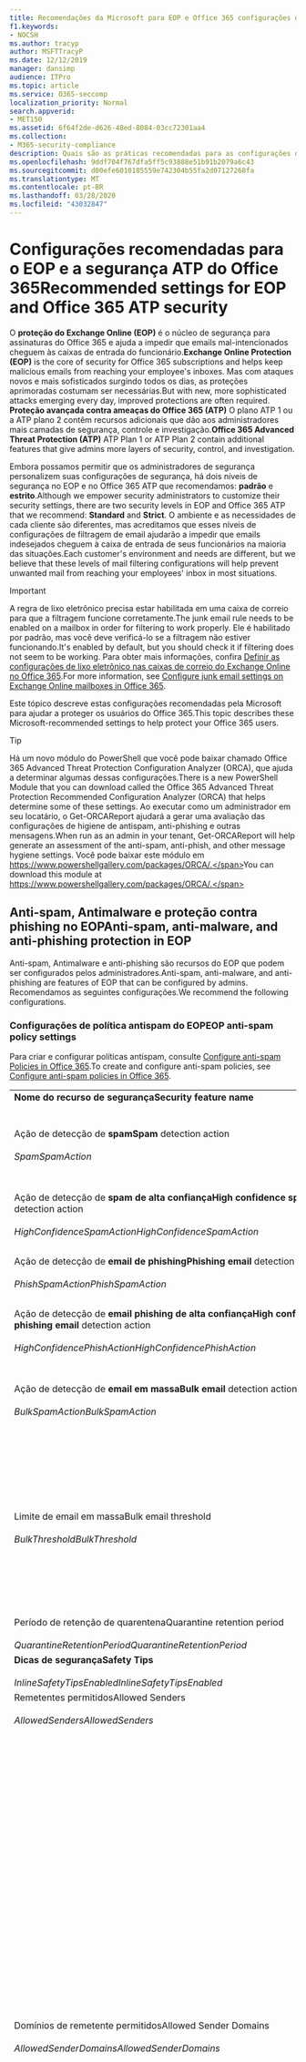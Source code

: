 ```yaml
---
title: Recomendações da Microsoft para EOP e Office 365 configurações de segurança de ATP, recomendações, estrutura de política de remetente, relatórios e conformidade de mensagens baseadas em domínio, DomainKeys identificadas por email, etapas, como funciona, as linhas de base de segurança, linhas de base para o EOP linhas de base para ATP, configuração ATP, configuração EOP, configurar ATP, configurar EOP, configuração de segurança
f1.keywords:
- NOCSH
ms.author: tracyp
author: MSFTTracyP
ms.date: 12/12/2019
manager: dansimp
audience: ITPro
ms.topic: article
ms.service: O365-seccomp
localization_priority: Normal
search.appverid:
- MET150
ms.assetid: 6f64f2de-d626-48ed-8084-03cc72301aa4
ms.collection:
- M365-security-compliance
description: Quais são as práticas recomendadas para as configurações de segurança do Exchange Online Protection (EOP) e da proteção avançada contra ameaças (ATP)? Quais são as recomendações atuais para a proteção padrão? O que deve ser usado se você deseja ser mais estrito? E quais são os extras obtidos se você também usa a proteção avançada contra ameaças (ATP)?
ms.openlocfilehash: 9ddf704f767dfa5ff5c93888e51b91b2079a6c43
ms.sourcegitcommit: d00efe6010185559e742304b55fa2d07127268fa
ms.translationtype: MT
ms.contentlocale: pt-BR
ms.lasthandoff: 03/28/2020
ms.locfileid: "43032847"
---
```

# <a name="recommended-settings-for-eop-and-office-365-atp-security"></a><span data-ttu-id="36276-106">Configurações recomendadas para o EOP e a segurança ATP do Office 365</span><span class="sxs-lookup"><span data-stu-id="36276-106">Recommended settings for EOP and Office 365 ATP security</span></span>

<span data-ttu-id="36276-107">O **proteção do Exchange Online (EOP)** é o núcleo de segurança para assinaturas do Office 365 e ajuda a impedir que emails mal-intencionados cheguem às caixas de entrada do funcionário.</span><span class="sxs-lookup"><span data-stu-id="36276-107">**Exchange Online Protection (EOP)** is the core of security for Office 365 subscriptions and helps keep malicious emails from reaching your employee's inboxes.</span></span> <span data-ttu-id="36276-108">Mas com ataques novos e mais sofisticados surgindo todos os dias, as proteções aprimoradas costumam ser necessárias.</span><span class="sxs-lookup"><span data-stu-id="36276-108">But with new, more sophisticated attacks emerging every day, improved protections are often required.</span></span> <span data-ttu-id="36276-109">**Proteção avançada contra ameaças do Office 365 (ATP)** O plano ATP 1 ou a ATP plano 2 contêm recursos adicionais que dão aos administradores mais camadas de segurança, controle e investigação.</span><span class="sxs-lookup"><span data-stu-id="36276-109">**Office 365 Advanced Threat Protection (ATP)** ATP Plan 1 or ATP Plan 2 contain additional features that give admins more layers of security, control, and investigation.</span></span>

<span data-ttu-id="36276-110">Embora possamos permitir que os administradores de segurança personalizem suas configurações de segurança, há dois níveis de segurança no EOP e no Office 365 ATP que recomendamos: **padrão** e **estrito**.</span><span class="sxs-lookup"><span data-stu-id="36276-110">Although we empower security administrators to customize their security settings, there are two security levels in EOP and Office 365 ATP that we recommend: **Standard** and **Strict**.</span></span> <span data-ttu-id="36276-111">O ambiente e as necessidades de cada cliente são diferentes, mas acreditamos que esses níveis de configurações de filtragem de email ajudarão a impedir que emails indesejados cheguem à caixa de entrada de seus funcionários na maioria das situações.</span><span class="sxs-lookup"><span data-stu-id="36276-111">Each customer's environment and needs are different, but we believe that these levels of mail filtering configurations will help prevent unwanted mail from reaching your employees' inbox in most situations.</span></span>

> [!IMPORTANT]
> <span data-ttu-id="36276-112">A regra de lixo eletrônico precisa estar habilitada em uma caixa de correio para que a filtragem funcione corretamente.</span><span class="sxs-lookup"><span data-stu-id="36276-112">The junk email rule needs to be enabled on a mailbox in order for filtering to work properly.</span></span> <span data-ttu-id="36276-113">Ele é habilitado por padrão, mas você deve verificá-lo se a filtragem não estiver funcionando.</span><span class="sxs-lookup"><span data-stu-id="36276-113">It's enabled by default, but you should check it if filtering does not seem to be working.</span></span> <span data-ttu-id="36276-114">Para obter mais informações, confira [Definir as configurações de lixo eletrônico nas caixas de correio do Exchange Online no Office 365](configure-junk-email-settings-on-exo-mailboxes.md).</span><span class="sxs-lookup"><span data-stu-id="36276-114">For more information, see [Configure junk email settings on Exchange Online mailboxes in Office 365](configure-junk-email-settings-on-exo-mailboxes.md).</span></span>

<span data-ttu-id="36276-115">Este tópico descreve estas configurações recomendadas pela Microsoft para ajudar a proteger os usuários do Office 365.</span><span class="sxs-lookup"><span data-stu-id="36276-115">This topic describes these Microsoft-recommended settings to help protect your Office 365 users.</span></span>

> [!TIP]
> <span data-ttu-id="36276-116">Há um novo módulo do PowerShell que você pode baixar chamado Office 365 Advanced Threat Protection Configuration Analyzer (ORCA), que ajuda a determinar algumas dessas configurações.</span><span class="sxs-lookup"><span data-stu-id="36276-116">There is a new PowerShell Module that you can download called the Office 365 Advanced Threat Protection Recommended Configuration Analyzer (ORCA) that helps determine some of these settings.</span></span> <span data-ttu-id="36276-117">Ao executar como um administrador em seu locatário, o Get-ORCAReport ajudará a gerar uma avaliação das configurações de higiene de antispam, anti-phishing e outras mensagens.</span><span class="sxs-lookup"><span data-stu-id="36276-117">When run as an admin in your tenant, Get-ORCAReport will help generate an assessment of the anti-spam, anti-phish, and other message hygiene settings.</span></span> <span data-ttu-id="36276-118">Você pode baixar este módulo em https://www.powershellgallery.com/packages/ORCA/.</span><span class="sxs-lookup"><span data-stu-id="36276-118">You can download this module at https://www.powershellgallery.com/packages/ORCA/.</span></span>

## <a name="anti-spam-anti-malware-and-anti-phishing-protection-in-eop"></a><span data-ttu-id="36276-119">Anti-spam, Antimalware e proteção contra phishing no EOP</span><span class="sxs-lookup"><span data-stu-id="36276-119">Anti-spam, anti-malware, and anti-phishing protection in EOP</span></span>

<span data-ttu-id="36276-120">Anti-spam, Antimalware e anti-phishing são recursos do EOP que podem ser configurados pelos administradores.</span><span class="sxs-lookup"><span data-stu-id="36276-120">Anti-spam, anti-malware, and anti-phishing are features of EOP that can be configured by admins.</span></span> <span data-ttu-id="36276-121">Recomendamos as seguintes configurações.</span><span class="sxs-lookup"><span data-stu-id="36276-121">We recommend the following configurations.</span></span>

### <a name="eop-anti-spam-policy-settings"></a><span data-ttu-id="36276-122">Configurações de política antispam do EOP</span><span class="sxs-lookup"><span data-stu-id="36276-122">EOP anti-spam policy settings</span></span>

<span data-ttu-id="36276-123">Para criar e configurar políticas antispam, consulte [Configure anti-spam Policies in Office 365](configure-your-spam-filter-policies.md).</span><span class="sxs-lookup"><span data-stu-id="36276-123">To create and configure anti-spam policies, see [Configure anti-spam policies in Office 365](configure-your-spam-filter-policies.md).</span></span>

|||||
|---|---|---|---|
|<span data-ttu-id="36276-124">**Nome do recurso de segurança**</span><span class="sxs-lookup"><span data-stu-id="36276-124">**Security feature name**</span></span>|<span data-ttu-id="36276-125">**Standard**</span><span class="sxs-lookup"><span data-stu-id="36276-125">**Standard**</span></span>|<span data-ttu-id="36276-126">**Impede**</span><span class="sxs-lookup"><span data-stu-id="36276-126">**Strict**</span></span>|<span data-ttu-id="36276-127">**Comentário**</span><span class="sxs-lookup"><span data-stu-id="36276-127">**Comment**</span></span>|
|<span data-ttu-id="36276-128">Ação de detecção de **spam**</span><span class="sxs-lookup"><span data-stu-id="36276-128">**Spam** detection action</span></span> <br/><br/> <span data-ttu-id="36276-129">_Spam_</span><span class="sxs-lookup"><span data-stu-id="36276-129">_SpamAction_</span></span>|<span data-ttu-id="36276-130">**Mover mensagem para a pasta Lixo Eletrônico**</span><span class="sxs-lookup"><span data-stu-id="36276-130">**Move message to Junk Email folder**</span></span> <br/><br/> `MoveToJmf`|<span data-ttu-id="36276-131">**Mensagem em quarentena**</span><span class="sxs-lookup"><span data-stu-id="36276-131">**Quarantine message**</span></span> <br/><br/> `Quarantine`||
|<span data-ttu-id="36276-132">Ação de detecção de **spam de alta confiança**</span><span class="sxs-lookup"><span data-stu-id="36276-132">**High confidence spam** detection action</span></span> <br/><br/> <span data-ttu-id="36276-133">_HighConfidenceSpamAction_</span><span class="sxs-lookup"><span data-stu-id="36276-133">_HighConfidenceSpamAction_</span></span>|<span data-ttu-id="36276-134">**Mensagem em quarentena**</span><span class="sxs-lookup"><span data-stu-id="36276-134">**Quarantine message**</span></span> <br/><br/> `Quarantine`|<span data-ttu-id="36276-135">**Mensagem em quarentena**</span><span class="sxs-lookup"><span data-stu-id="36276-135">**Quarantine message**</span></span> <br/><br/> `Quarantine`||
|<span data-ttu-id="36276-136">Ação de detecção de **email de phishing**</span><span class="sxs-lookup"><span data-stu-id="36276-136">**Phishing email** detection action</span></span> <br/><br/> <span data-ttu-id="36276-137">_PhishSpamAction_</span><span class="sxs-lookup"><span data-stu-id="36276-137">_PhishSpamAction_</span></span>|<span data-ttu-id="36276-138">**Mensagem em quarentena**</span><span class="sxs-lookup"><span data-stu-id="36276-138">**Quarantine message**</span></span> <br/><br/> `Quarantine`|<span data-ttu-id="36276-139">**Mensagem em quarentena**</span><span class="sxs-lookup"><span data-stu-id="36276-139">**Quarantine message**</span></span> <br/><br/> `Quarantine`||
|<span data-ttu-id="36276-140">Ação de detecção de **email phishing de alta confiança**</span><span class="sxs-lookup"><span data-stu-id="36276-140">**High confidence phishing email** detection action</span></span> <br/><br/> <span data-ttu-id="36276-141">_HighConfidencePhishAction_</span><span class="sxs-lookup"><span data-stu-id="36276-141">_HighConfidencePhishAction_</span></span>|<span data-ttu-id="36276-142">**Mensagem em quarentena**</span><span class="sxs-lookup"><span data-stu-id="36276-142">**Quarantine message**</span></span> <br/><br/> `Quarantine`|<span data-ttu-id="36276-143">**Mensagem em quarentena**</span><span class="sxs-lookup"><span data-stu-id="36276-143">**Quarantine message**</span></span> <br/><br/> `Quarantine`||
|<span data-ttu-id="36276-144">Ação de detecção de **email em massa**</span><span class="sxs-lookup"><span data-stu-id="36276-144">**Bulk email** detection action</span></span> <br/><br/> <span data-ttu-id="36276-145">_BulkSpamAction_</span><span class="sxs-lookup"><span data-stu-id="36276-145">_BulkSpamAction_</span></span>|<span data-ttu-id="36276-146">**Mover mensagem para a pasta Lixo Eletrônico**</span><span class="sxs-lookup"><span data-stu-id="36276-146">**Move message to Junk Email folder**</span></span> <br/><br/> `MoveToJmf`|<span data-ttu-id="36276-147">**Mensagem em quarentena**</span><span class="sxs-lookup"><span data-stu-id="36276-147">**Quarantine message**</span></span> <br/><br/> `Quarantine`||
|<span data-ttu-id="36276-148">Limite de email em massa</span><span class="sxs-lookup"><span data-stu-id="36276-148">Bulk email threshold</span></span> <br/><br/> <span data-ttu-id="36276-149">_BulkThreshold_</span><span class="sxs-lookup"><span data-stu-id="36276-149">_BulkThreshold_</span></span>|<span data-ttu-id="36276-150">6 </span><span class="sxs-lookup"><span data-stu-id="36276-150">6</span></span>|<span data-ttu-id="36276-151">4 </span><span class="sxs-lookup"><span data-stu-id="36276-151">4</span></span>|<span data-ttu-id="36276-152">No momento, o valor padrão é 7, mas é recomendável alterá-lo para 6.</span><span class="sxs-lookup"><span data-stu-id="36276-152">The default value is currently 7, but we recommend that you change it to 6.</span></span> <span data-ttu-id="36276-153">Para obter detalhes, consulte o [nível de reclamação em massa (BCL) no Office 365](bulk-complaint-level-values.md).</span><span class="sxs-lookup"><span data-stu-id="36276-153">For details, see [Bulk complaint level (BCL) in Office 365](bulk-complaint-level-values.md).</span></span>|
|<span data-ttu-id="36276-154">Período de retenção de quarentena</span><span class="sxs-lookup"><span data-stu-id="36276-154">Quarantine retention period</span></span> <br/><br/> <span data-ttu-id="36276-155">_QuarantineRetentionPeriod_</span><span class="sxs-lookup"><span data-stu-id="36276-155">_QuarantineRetentionPeriod_</span></span>|<span data-ttu-id="36276-156">30 dias</span><span class="sxs-lookup"><span data-stu-id="36276-156">30 days</span></span>|<span data-ttu-id="36276-157">30 dias</span><span class="sxs-lookup"><span data-stu-id="36276-157">30 days</span></span>||
|<span data-ttu-id="36276-158">**Dicas de segurança**</span><span class="sxs-lookup"><span data-stu-id="36276-158">**Safety Tips**</span></span> <br/><br/> <span data-ttu-id="36276-159">_InlineSafetyTipsEnabled_</span><span class="sxs-lookup"><span data-stu-id="36276-159">_InlineSafetyTipsEnabled_</span></span>|<span data-ttu-id="36276-160">Habilitado</span><span class="sxs-lookup"><span data-stu-id="36276-160">On</span></span> <br/><br/> `$true`|<span data-ttu-id="36276-161">Habilitado</span><span class="sxs-lookup"><span data-stu-id="36276-161">On</span></span> <br/><br/> `$true`||
|<span data-ttu-id="36276-162">Remetentes permitidos</span><span class="sxs-lookup"><span data-stu-id="36276-162">Allowed Senders</span></span> <br/><br/> <span data-ttu-id="36276-163">_AllowedSenders_</span><span class="sxs-lookup"><span data-stu-id="36276-163">_AllowedSenders_</span></span>|<span data-ttu-id="36276-164">Nenhum</span><span class="sxs-lookup"><span data-stu-id="36276-164">None</span></span>|<span data-ttu-id="36276-165">Nenhum</span><span class="sxs-lookup"><span data-stu-id="36276-165">None</span></span>||
|<span data-ttu-id="36276-166">Domínios de remetente permitidos</span><span class="sxs-lookup"><span data-stu-id="36276-166">Allowed Sender Domains</span></span> <br/><br/> <span data-ttu-id="36276-167">_AllowedSenderDomains_</span><span class="sxs-lookup"><span data-stu-id="36276-167">_AllowedSenderDomains_</span></span>|<span data-ttu-id="36276-168">Nenhum</span><span class="sxs-lookup"><span data-stu-id="36276-168">None</span></span>|<span data-ttu-id="36276-169">Nenhum</span><span class="sxs-lookup"><span data-stu-id="36276-169">None</span></span>|<span data-ttu-id="36276-170">A adição de domínios que você possui (também conhecido como _domínios aceitos_) à lista de remetentes permitidos não é necessária.</span><span class="sxs-lookup"><span data-stu-id="36276-170">Adding domains that you own (also known as _accepted domains_) to the allowed senders list is not required.</span></span> <span data-ttu-id="36276-171">Na verdade, ele é considerado de alto risco, pois cria oportunidades de atores incorretos para enviar emails que seriam filtrados de outra forma. Use a [inteligência de spoof](learn-about-spoof-intelligence.md) no centro de conformidade & segurança da página **configurações antispam** para examinar todos os remetentes que estão falsificando os domínios que fazem parte da sua organização ou falsificando domínios externos.</span><span class="sxs-lookup"><span data-stu-id="36276-171">In fact, it's considered high risk since it creates opportunities for bad actors to send you mail that would otherwise be filtered out. Use [spoof intelligence](learn-about-spoof-intelligence.md) in the Security & Compliance Center on the **Anti-spam settings** page to review all senders who are spoofing either domains that are part of your organization, or spoofing external domains.</span></span>|
|<span data-ttu-id="36276-172">Remetentes bloqueados</span><span class="sxs-lookup"><span data-stu-id="36276-172">Blocked Senders</span></span> <br/><br/> <span data-ttu-id="36276-173">_BlockedSenders_</span><span class="sxs-lookup"><span data-stu-id="36276-173">_BlockedSenders_</span></span>|<span data-ttu-id="36276-174">Nenhum</span><span class="sxs-lookup"><span data-stu-id="36276-174">None</span></span>|<span data-ttu-id="36276-175">Nenhum</span><span class="sxs-lookup"><span data-stu-id="36276-175">None</span></span>||
|<span data-ttu-id="36276-176">Domínios de remetentes bloqueados</span><span class="sxs-lookup"><span data-stu-id="36276-176">Blocked Sender Domains</span></span> <br/><br/> <span data-ttu-id="36276-177">_BlockedSenderDomains_</span><span class="sxs-lookup"><span data-stu-id="36276-177">_BlockedSenderDomains_</span></span>|<span data-ttu-id="36276-178">Nenhum</span><span class="sxs-lookup"><span data-stu-id="36276-178">None</span></span>|<span data-ttu-id="36276-179">Nenhum</span><span class="sxs-lookup"><span data-stu-id="36276-179">None</span></span>||
|<span data-ttu-id="36276-180">**Habilitar notificações de spam para o usuário final**</span><span class="sxs-lookup"><span data-stu-id="36276-180">**Enable end-user spam notifications**</span></span> <br/><br/> <span data-ttu-id="36276-181">_EnableEndUserSpamNotifications_</span><span class="sxs-lookup"><span data-stu-id="36276-181">_EnableEndUserSpamNotifications_</span></span>|<span data-ttu-id="36276-182">Habilitado</span><span class="sxs-lookup"><span data-stu-id="36276-182">Enabled</span></span> <br/><br/> `$true`|<span data-ttu-id="36276-183">Habilitado</span><span class="sxs-lookup"><span data-stu-id="36276-183">Enabled</span></span> <br/><br/> `$true`||
|<span data-ttu-id="36276-184">**Envie notificações de spam para o usuário final a cada (dias)**</span><span class="sxs-lookup"><span data-stu-id="36276-184">**Send end-user spam notifications every (days)**</span></span> <br/><br/> <span data-ttu-id="36276-185">_EndUserSpamNotificationFrequency_</span><span class="sxs-lookup"><span data-stu-id="36276-185">_EndUserSpamNotificationFrequency_</span></span>|<span data-ttu-id="36276-186">3 dias</span><span class="sxs-lookup"><span data-stu-id="36276-186">3 days</span></span>|<span data-ttu-id="36276-187">3 dias</span><span class="sxs-lookup"><span data-stu-id="36276-187">3 days</span></span>||
|<span data-ttu-id="36276-188">**ZAP de spam**</span><span class="sxs-lookup"><span data-stu-id="36276-188">**Spam ZAP**</span></span> <br/><br/> <span data-ttu-id="36276-189">_SpamZapEnabled_</span><span class="sxs-lookup"><span data-stu-id="36276-189">_SpamZapEnabled_</span></span>|<span data-ttu-id="36276-190">Habilitado</span><span class="sxs-lookup"><span data-stu-id="36276-190">Enabled</span></span> <br/><br/> `$true`|<span data-ttu-id="36276-191">Habilitado</span><span class="sxs-lookup"><span data-stu-id="36276-191">Enabled</span></span> <br/><br/> `$true`||
|<span data-ttu-id="36276-192">**Phish de phishing**</span><span class="sxs-lookup"><span data-stu-id="36276-192">**Phish ZAP**</span></span> <br/><br/> <span data-ttu-id="36276-193">_PhishZapEnabled_</span><span class="sxs-lookup"><span data-stu-id="36276-193">_PhishZapEnabled_</span></span>|<span data-ttu-id="36276-194">Habilitado</span><span class="sxs-lookup"><span data-stu-id="36276-194">Enabled</span></span> <br/><br/> `$true`|<span data-ttu-id="36276-195">Habilitado</span><span class="sxs-lookup"><span data-stu-id="36276-195">Enabled</span></span> <br/><br/> `$true`||
|<span data-ttu-id="36276-196">_MarkAsSpamBulkMail_</span><span class="sxs-lookup"><span data-stu-id="36276-196">_MarkAsSpamBulkMail_</span></span>|<span data-ttu-id="36276-197">Habilitado</span><span class="sxs-lookup"><span data-stu-id="36276-197">On</span></span>|<span data-ttu-id="36276-198">Habilitado</span><span class="sxs-lookup"><span data-stu-id="36276-198">On</span></span>|<span data-ttu-id="36276-199">Essa configuração só está disponível no PowerShell.</span><span class="sxs-lookup"><span data-stu-id="36276-199">This setting is only available in PowerShell.</span></span>|
|

<span data-ttu-id="36276-200">Há várias outras configurações avançadas de filtro de spam (ASF) em políticas antispam que estão em processo de ser preteridas.</span><span class="sxs-lookup"><span data-stu-id="36276-200">There are several other Advanced Spam Filter (ASF) settings in anti-spam policies that are in the process of being deprecated.</span></span> <span data-ttu-id="36276-201">Mais informações sobre os cronogramas para a depreciação desses recursos serão comunicadas fora deste tópico.</span><span class="sxs-lookup"><span data-stu-id="36276-201">More information on the timelines for the depreciation of these features will be communicated outside of this topic.</span></span>

<span data-ttu-id="36276-202">Recomendamos que você **desative essas configurações de** ASF para os níveis **padrão** e **estrito** .</span><span class="sxs-lookup"><span data-stu-id="36276-202">We recommend that you turn these ASF settings **Off** for both **Standard** and **Strict** levels.</span></span> <span data-ttu-id="36276-203">Para obter mais informações sobre as configurações de ASF, consulte [Configurações avançadas de filtro de spam (ASF) no Office 365](advanced-spam-filtering-asf-options.md).</span><span class="sxs-lookup"><span data-stu-id="36276-203">For more information about ASF settings, see [Advanced Spam Filter (ASF) settings in Office 365](advanced-spam-filtering-asf-options.md).</span></span>

|||
|----|---|
|<span data-ttu-id="36276-204">**Nome do recurso de segurança**</span><span class="sxs-lookup"><span data-stu-id="36276-204">**Security feature name**</span></span>|<span data-ttu-id="36276-205">**Comments**</span><span class="sxs-lookup"><span data-stu-id="36276-205">**Comments**</span></span>|
|<span data-ttu-id="36276-206">**Links de imagem para sites remotos** (_IncreaseScoreWithImageLinks_)</span><span class="sxs-lookup"><span data-stu-id="36276-206">**Image links to remote sites** (_IncreaseScoreWithImageLinks_)</span></span>||
|<span data-ttu-id="36276-207">**Endereço IP numérico na URL** (_IncreaseScoreWithNumericIps_)</span><span class="sxs-lookup"><span data-stu-id="36276-207">**Numeric IP address in URL** (_IncreaseScoreWithNumericIps_)</span></span>||
|<span data-ttu-id="36276-208">**UL redirecionar para outra porta** (_IncreaseScoreWithRedirectToOtherPort_)</span><span class="sxs-lookup"><span data-stu-id="36276-208">**UL redirect to other port** (_IncreaseScoreWithRedirectToOtherPort_)</span></span>||
|<span data-ttu-id="36276-209">**URL para sites. biz ou. info** (_IncreaseScoreWithBizOrInfoUrls_)</span><span class="sxs-lookup"><span data-stu-id="36276-209">**URL to .biz or .info websites** (_IncreaseScoreWithBizOrInfoUrls_)</span></span>||
|<span data-ttu-id="36276-210">**Mensagens vazias** (_MarkAsSpamEmptyMessages_)</span><span class="sxs-lookup"><span data-stu-id="36276-210">**Empty messages** (_MarkAsSpamEmptyMessages_)</span></span>||
|<span data-ttu-id="36276-211">**JavaScript ou VBScript em HTML** (_MarkAsSpamJavaScriptInHtml_)</span><span class="sxs-lookup"><span data-stu-id="36276-211">**JavaScript or VBScript in HTML** (_MarkAsSpamJavaScriptInHtml_)</span></span>||
|<span data-ttu-id="36276-212">**Marcas de frame ou iframe em HTML** (_MarkAsSpamFramesInHtml_)</span><span class="sxs-lookup"><span data-stu-id="36276-212">**Frame or IFrame tags in HTML** (_MarkAsSpamFramesInHtml_)</span></span>||
|<span data-ttu-id="36276-213">**Marcas de objeto em HTML** (_MarkAsSpamObjectTagsInHtml_)</span><span class="sxs-lookup"><span data-stu-id="36276-213">**Object tags in HTML** (_MarkAsSpamObjectTagsInHtml_)</span></span>||
|<span data-ttu-id="36276-214">**Inserir marcas em HTML** (_MarkAsSpamEmbedTagsInHtml_)</span><span class="sxs-lookup"><span data-stu-id="36276-214">**Embed tags in HTML** (_MarkAsSpamEmbedTagsInHtml_)</span></span>||
|<span data-ttu-id="36276-215">**Marcas de formulário em HTML** (_MarkAsSpamFormTagsInHtml_)</span><span class="sxs-lookup"><span data-stu-id="36276-215">**Form tags in HTML** (_MarkAsSpamFormTagsInHtml_)</span></span>||
|<span data-ttu-id="36276-216">**Web bugs em HTML** (_MarkAsSpamWebBugsInHtml_)</span><span class="sxs-lookup"><span data-stu-id="36276-216">**Web bugs in HTML** (_MarkAsSpamWebBugsInHtml_)</span></span>||
|<span data-ttu-id="36276-217">**Aplicar lista de palavras confidenciais** (_MarkAsSpamSensitiveWordList_)</span><span class="sxs-lookup"><span data-stu-id="36276-217">**Apply sensitive word list** (_MarkAsSpamSensitiveWordList_)</span></span>||
|<span data-ttu-id="36276-218">**Registro SPF: falha de hardware** (_MarkAsSpamSpfRecordHardFail_)</span><span class="sxs-lookup"><span data-stu-id="36276-218">**SPF record: hard fail** (_MarkAsSpamSpfRecordHardFail_)</span></span>||
|<span data-ttu-id="36276-219">**Filtragem de ID de remetente condicional: falha de hardware** (_MarkAsSpamFromAddressAuthFail_)</span><span class="sxs-lookup"><span data-stu-id="36276-219">**Conditional Sender ID filtering: hard fail** (_MarkAsSpamFromAddressAuthFail_)</span></span>||
|<span data-ttu-id="36276-220">**Inspersão de NDR** (_MarkAsSpamNdrBackscatter_)</span><span class="sxs-lookup"><span data-stu-id="36276-220">**NDR backscatter** (_MarkAsSpamNdrBackscatter_)</span></span>||
|

#### <a name="eop-outbound-spam-policy-settings"></a><span data-ttu-id="36276-221">Configurações de política de spam de saída do EOP</span><span class="sxs-lookup"><span data-stu-id="36276-221">EOP outbound spam policy settings</span></span>

<span data-ttu-id="36276-222">Para criar e configurar políticas de spam de saída, confira [Configure Outbound spam Filtering in Office 365](configure-the-outbound-spam-policy.md).</span><span class="sxs-lookup"><span data-stu-id="36276-222">To create and configure outbound spam policies, see [Configure outbound spam filtering in Office 365](configure-the-outbound-spam-policy.md).</span></span>

||||
|---|---|---|---|
|<span data-ttu-id="36276-223">**Nome do recurso de segurança**</span><span class="sxs-lookup"><span data-stu-id="36276-223">**Security feature name**</span></span>|<span data-ttu-id="36276-224">**Standard**</span><span class="sxs-lookup"><span data-stu-id="36276-224">**Standard**</span></span>|<span data-ttu-id="36276-225">**Impede**</span><span class="sxs-lookup"><span data-stu-id="36276-225">**Strict**</span></span>|<span data-ttu-id="36276-226">**Comentário**</span><span class="sxs-lookup"><span data-stu-id="36276-226">**Comment**</span></span>|
|<span data-ttu-id="36276-227">**Número máximo de destinatários por usuário: limite por hora externo**</span><span class="sxs-lookup"><span data-stu-id="36276-227">**Maximum number of recipients per user: External hourly limit**</span></span> <br/><br/> <span data-ttu-id="36276-228">_RecipientLimitExternalPerHour_</span><span class="sxs-lookup"><span data-stu-id="36276-228">_RecipientLimitExternalPerHour_</span></span>|<span data-ttu-id="36276-229">500</span><span class="sxs-lookup"><span data-stu-id="36276-229">500</span></span>|<span data-ttu-id="36276-230">400</span><span class="sxs-lookup"><span data-stu-id="36276-230">400</span></span>||
|<span data-ttu-id="36276-231">**Número máximo de destinatários por usuário: limite por hora interna**</span><span class="sxs-lookup"><span data-stu-id="36276-231">**Maximum number of recipients per user: Internal hourly limit**</span></span> <br/><br/> <span data-ttu-id="36276-232">_RecipientLimitInternalPerHour_</span><span class="sxs-lookup"><span data-stu-id="36276-232">_RecipientLimitInternalPerHour_</span></span>|<span data-ttu-id="36276-233">1000</span><span class="sxs-lookup"><span data-stu-id="36276-233">1000</span></span>|<span data-ttu-id="36276-234">800</span><span class="sxs-lookup"><span data-stu-id="36276-234">800</span></span>||
|<span data-ttu-id="36276-235">**Número máximo de destinatários por usuário: limite diário**</span><span class="sxs-lookup"><span data-stu-id="36276-235">**Maximum number of recipients per user: Daily limit**</span></span> <br/><br/> <span data-ttu-id="36276-236">_RecipientLimitPerDay_</span><span class="sxs-lookup"><span data-stu-id="36276-236">_RecipientLimitPerDay_</span></span>|<span data-ttu-id="36276-237">1000</span><span class="sxs-lookup"><span data-stu-id="36276-237">1000</span></span>|<span data-ttu-id="36276-238">800</span><span class="sxs-lookup"><span data-stu-id="36276-238">800</span></span>||
|<span data-ttu-id="36276-239">**Ação quando um usuário exceder os limites**</span><span class="sxs-lookup"><span data-stu-id="36276-239">**Action when a user exceeds the limits**</span></span> <br/><br/> <span data-ttu-id="36276-240">_ActionWhenThresholdReached_</span><span class="sxs-lookup"><span data-stu-id="36276-240">_ActionWhenThresholdReached_</span></span>|<span data-ttu-id="36276-241">**Impedir que o usuário envie emails**</span><span class="sxs-lookup"><span data-stu-id="36276-241">**Restrict the user from sending mail**</span></span> <br/><br/> `BlockUser`|<span data-ttu-id="36276-242">**Impedir que o usuário envie emails**</span><span class="sxs-lookup"><span data-stu-id="36276-242">**Restrict the user from sending mail**</span></span> <br/><br/> `BlockUser`||
|

### <a name="eop-anti-malware-policy-settings"></a><span data-ttu-id="36276-243">Configurações de política antimalware do EOP</span><span class="sxs-lookup"><span data-stu-id="36276-243">EOP anti-malware policy settings</span></span>

<span data-ttu-id="36276-244">Para criar e configurar políticas Antimalware, consulte [Configure anti-malware Policies in Office 365](configure-anti-malware-policies.md).</span><span class="sxs-lookup"><span data-stu-id="36276-244">To create and configure anti-malware policies, see [Configure anti-malware policies in Office 365](configure-anti-malware-policies.md).</span></span>

|||||
|---|---|---|---|
|<span data-ttu-id="36276-245">**Nome do recurso de segurança**</span><span class="sxs-lookup"><span data-stu-id="36276-245">**Security feature name**</span></span>|<span data-ttu-id="36276-246">**Standard**</span><span class="sxs-lookup"><span data-stu-id="36276-246">**Standard**</span></span>|<span data-ttu-id="36276-247">**Impede**</span><span class="sxs-lookup"><span data-stu-id="36276-247">**Strict**</span></span>|<span data-ttu-id="36276-248">**Comentário**</span><span class="sxs-lookup"><span data-stu-id="36276-248">**Comment**</span></span>|
|<span data-ttu-id="36276-249">**Deseja notificar destinatários se suas mensagens estiverem em quarentena?**</span><span class="sxs-lookup"><span data-stu-id="36276-249">**Do you want to notify recipients if their messages are quarantined?**</span></span> <br/><br/> <span data-ttu-id="36276-250">_Ação_</span><span class="sxs-lookup"><span data-stu-id="36276-250">_Action_</span></span>|<span data-ttu-id="36276-251">Não</span><span class="sxs-lookup"><span data-stu-id="36276-251">No</span></span> <br/><br/> <span data-ttu-id="36276-252">_DeleteMessage_</span><span class="sxs-lookup"><span data-stu-id="36276-252">_DeleteMessage_</span></span>|<span data-ttu-id="36276-253">Não</span><span class="sxs-lookup"><span data-stu-id="36276-253">No</span></span> <br/><br/> <span data-ttu-id="36276-254">_DeleteMessage_</span><span class="sxs-lookup"><span data-stu-id="36276-254">_DeleteMessage_</span></span>|<span data-ttu-id="36276-255">Se o malware for detectado em um anexo de email, a mensagem será colocada em quarentena e só poderá ser liberada por um administrador.</span><span class="sxs-lookup"><span data-stu-id="36276-255">If malware is detected in an email attachment, the message is quarantined and can be released only by an admin.</span></span>|
|<span data-ttu-id="36276-256">**Filtro de tipos de anexo comuns**</span><span class="sxs-lookup"><span data-stu-id="36276-256">**Common Attachment Types Filter**</span></span> <br/><br/> <span data-ttu-id="36276-257">_EnableFileFilter_</span><span class="sxs-lookup"><span data-stu-id="36276-257">_EnableFileFilter_</span></span>|<span data-ttu-id="36276-258">Habilitado</span><span class="sxs-lookup"><span data-stu-id="36276-258">On</span></span> <br/><br/> `$true`|<span data-ttu-id="36276-259">Habilitado</span><span class="sxs-lookup"><span data-stu-id="36276-259">On</span></span> <br/><br/> `$true`|<span data-ttu-id="36276-260">Essa configuração coloca em quarentena mensagens que contêm anexos executáveis com base no tipo de arquivo, independentemente do conteúdo do anexo.</span><span class="sxs-lookup"><span data-stu-id="36276-260">This setting quarantines messages that contain executable attachments based on file type, regardless of the attachment content.</span></span>|
|<span data-ttu-id="36276-261">**Limpeza automática de malware zero-hora**</span><span class="sxs-lookup"><span data-stu-id="36276-261">**Malware Zero-hour Auto Purge**</span></span> <br/><br/> <span data-ttu-id="36276-262">_ZapEnabled_</span><span class="sxs-lookup"><span data-stu-id="36276-262">_ZapEnabled_</span></span>|<span data-ttu-id="36276-263">Habilitado</span><span class="sxs-lookup"><span data-stu-id="36276-263">On</span></span> <br/><br/> `$true`|<span data-ttu-id="36276-264">Habilitado</span><span class="sxs-lookup"><span data-stu-id="36276-264">On</span></span> <br/><br/> `$true`||
|<span data-ttu-id="36276-265">**Notificar remetentes internos** da mensagem não entregue</span><span class="sxs-lookup"><span data-stu-id="36276-265">**Notify internal senders** of the undelivered message</span></span> <br/><br/> <span data-ttu-id="36276-266">_EnableInternalSenderNotifications_</span><span class="sxs-lookup"><span data-stu-id="36276-266">_EnableInternalSenderNotifications_</span></span>|<span data-ttu-id="36276-267">Desabilitado</span><span class="sxs-lookup"><span data-stu-id="36276-267">Disabled</span></span> <br/><br/> `$false`|<span data-ttu-id="36276-268">Desabilitado</span><span class="sxs-lookup"><span data-stu-id="36276-268">Disabled</span></span> <br/><br/> `$false`||
|<span data-ttu-id="36276-269">**Notificar remetentes externos** da mensagem não entregue</span><span class="sxs-lookup"><span data-stu-id="36276-269">**Notify external senders** of the undelivered message</span></span> <br/><br/> <span data-ttu-id="36276-270">_EnableExternalSenderNotifications_</span><span class="sxs-lookup"><span data-stu-id="36276-270">_EnableExternalSenderNotifications_</span></span>|<span data-ttu-id="36276-271">Desabilitado</span><span class="sxs-lookup"><span data-stu-id="36276-271">Disabled</span></span> <br/><br/> `$false`|<span data-ttu-id="36276-272">Desabilitado</span><span class="sxs-lookup"><span data-stu-id="36276-272">Disabled</span></span> <br/><br/> `$false`||
|

### <a name="eop-anti-phishing-policy-settings"></a><span data-ttu-id="36276-273">Configurações de política de anti-phishing do EOP</span><span class="sxs-lookup"><span data-stu-id="36276-273">EOP anti-phishing policy settings</span></span>

|<span data-ttu-id="36276-274">Nome do recurso de segurança</span><span class="sxs-lookup"><span data-stu-id="36276-274">Security feature name</span></span>|<span data-ttu-id="36276-275">Standard</span><span class="sxs-lookup"><span data-stu-id="36276-275">Standard</span></span>|<span data-ttu-id="36276-276">Impede</span><span class="sxs-lookup"><span data-stu-id="36276-276">Strict</span></span>|<span data-ttu-id="36276-277">Comentário</span><span class="sxs-lookup"><span data-stu-id="36276-277">Comment</span></span>|
|---------|---------|---------|---------|
|<span data-ttu-id="36276-278">Habilitar a proteção contra falsificação</span><span class="sxs-lookup"><span data-stu-id="36276-278">Enable anti-spoofing protection</span></span>|<span data-ttu-id="36276-279">Habilitado</span><span class="sxs-lookup"><span data-stu-id="36276-279">On</span></span>|<span data-ttu-id="36276-280">Habilitado</span><span class="sxs-lookup"><span data-stu-id="36276-280">On</span></span>||
|<span data-ttu-id="36276-281">Habilitar remetente não autenticado (marcação)</span><span class="sxs-lookup"><span data-stu-id="36276-281">Enable Unauthenticated Sender (tagging)</span></span>|<span data-ttu-id="36276-282">Habilitado</span><span class="sxs-lookup"><span data-stu-id="36276-282">On</span></span>|<span data-ttu-id="36276-283">Habilitado</span><span class="sxs-lookup"><span data-stu-id="36276-283">On</span></span>||
|<span data-ttu-id="36276-284">Se o email for enviado por alguém que não tenha permissão para falsificar seu domínio</span><span class="sxs-lookup"><span data-stu-id="36276-284">If email is sent by someone who's not allowed to spoof your domain</span></span>|<span data-ttu-id="36276-285">Mover mensagem para pastas de lixo eletrônico dos destinatários</span><span class="sxs-lookup"><span data-stu-id="36276-285">Move message to the recipients' Junk Email folders</span></span>|<span data-ttu-id="36276-286">Colocar a mensagem em quarentena</span><span class="sxs-lookup"><span data-stu-id="36276-286">Quarantine the message</span></span>||

## <a name="office-365-advanced-threat-protection-security"></a><span data-ttu-id="36276-287">Segurança avançada de proteção contra ameaças do Office 365</span><span class="sxs-lookup"><span data-stu-id="36276-287">Office 365 Advanced Threat Protection security</span></span>

<span data-ttu-id="36276-288">Outros benefícios de segurança são fornecidos com uma assinatura de proteção avançada contra ameaças (ATP) do Office 365.</span><span class="sxs-lookup"><span data-stu-id="36276-288">Additional security benefits come with an Office 365 Advanced Threat Protection (ATP) subscription.</span></span> <span data-ttu-id="36276-289">Para obter as notícias e informações mais recentes, você pode ver [o que há de novo no Office 365 ATP](whats-new-in-office-365-atp.md).</span><span class="sxs-lookup"><span data-stu-id="36276-289">For the latest news and information, you can see [What's new in Office 365 ATP](whats-new-in-office-365-atp.md).</span></span>

<span data-ttu-id="36276-290">O Office 365 ATP inclui as políticas de anexo seguro e links seguros para impedir que emails com anexos possivelmente mal-intencionados sejam entregues e para impedir que os usuários cliquem em URLs potencialmente não seguras.</span><span class="sxs-lookup"><span data-stu-id="36276-290">Office 365 ATP includes the Safe Attachment and Safe Links policies to prevent email with potentially malicious attachments from being delivered, and to keep users from clicking potentially unsafe URLs.</span></span>

> [!IMPORTANT]
> <span data-ttu-id="36276-291">O anti-phishing avançado é um dos benefícios de uma assinatura ATP do Office 365.</span><span class="sxs-lookup"><span data-stu-id="36276-291">Advanced anti-phishing is one of the benefits of an Office 365 ATP subscription.</span></span> <span data-ttu-id="36276-292">Embora esteja habilitado por padrão, você ***deve*** configurar pelo menos uma política anti-phishing antes de poder iniciar a filtragem de email.</span><span class="sxs-lookup"><span data-stu-id="36276-292">Although it's enabled by default, you ***must*** configure at least one anti-phishing policy before it can start filtering mail.</span></span> <span data-ttu-id="36276-293">Esquecer de configurar políticas anti-phishing pode expor os usuários a emails arriscados.</span><span class="sxs-lookup"><span data-stu-id="36276-293">Forgetting to configure anti-phishing policies could exposes users to risky emails.</span></span> <span data-ttu-id="36276-294">Certifique-se de configurar suas políticas anti-phishing após adicionar uma assinatura ATP do Office 365.</span><span class="sxs-lookup"><span data-stu-id="36276-294">Be sure to configure your anti-phishing policies after you add an Office 365 ATP subscription.</span></span>

<span data-ttu-id="36276-295">Se você tiver adicionado uma assinatura ATP do Office 365 ao seu EOP, defina as seguintes configurações.</span><span class="sxs-lookup"><span data-stu-id="36276-295">If you've added an Office 365 ATP subscription to your EOP, set the following configurations.</span></span>

### <a name="office-atp-anti-phishing-policy-settings"></a><span data-ttu-id="36276-296">Configurações de política anti-phishing do Office ATP</span><span class="sxs-lookup"><span data-stu-id="36276-296">Office ATP anti-phishing policy settings</span></span>

<span data-ttu-id="36276-297">Os clientes do EOP obtêm anti-phishing básico como descrito anteriormente, mas o Office 365 ATP inclui mais recursos e controle para ajudar a prevenir, detectar e corrigir contra ataques.</span><span class="sxs-lookup"><span data-stu-id="36276-297">EOP customers get basic anti-phishing as previously described, but Office 365 ATP includes more features and control to help prevent, detect, and remediate against attacks.</span></span>

|<span data-ttu-id="36276-298">Nome do recurso de segurança de representação</span><span class="sxs-lookup"><span data-stu-id="36276-298">Impersonation security feature name</span></span>|<span data-ttu-id="36276-299">Standard</span><span class="sxs-lookup"><span data-stu-id="36276-299">Standard</span></span>|<span data-ttu-id="36276-300">Impede</span><span class="sxs-lookup"><span data-stu-id="36276-300">Strict</span></span>|<span data-ttu-id="36276-301">Comentário</span><span class="sxs-lookup"><span data-stu-id="36276-301">Comment</span></span>|
|---------|---------|---------|---------|
|<span data-ttu-id="36276-302">(Editar política de representação) Adicionar usuários para proteger</span><span class="sxs-lookup"><span data-stu-id="36276-302">(Edit impersonation policy) Add users to protect</span></span>|<span data-ttu-id="36276-303">Habilitado</span><span class="sxs-lookup"><span data-stu-id="36276-303">On</span></span>|<span data-ttu-id="36276-304">Habilitado</span><span class="sxs-lookup"><span data-stu-id="36276-304">On</span></span>|<span data-ttu-id="36276-305">Depende da sua organização, mas recomendamos adicionar usuários em funções principais.</span><span class="sxs-lookup"><span data-stu-id="36276-305">Depends on your organization, but we recommend adding users in key roles.</span></span> <span data-ttu-id="36276-306">Internamente, esses podem ser o CEO, CFO e outros líderes seniores.</span><span class="sxs-lookup"><span data-stu-id="36276-306">Internally, these might be your CEO, CFO, and other senior leaders.</span></span> <span data-ttu-id="36276-307">Externamente, elas podem incluir membros do Conselho ou seu Conselho de diretores.</span><span class="sxs-lookup"><span data-stu-id="36276-307">Externally, these could include council members or your board of directors.</span></span>|
|<span data-ttu-id="36276-308">(Editar política de representação) Incluir automaticamente os domínios que sou proprietário</span><span class="sxs-lookup"><span data-stu-id="36276-308">(Edit impersonation policy) Automatically include the domains I own</span></span>|<span data-ttu-id="36276-309">Habilitado</span><span class="sxs-lookup"><span data-stu-id="36276-309">On</span></span>|<span data-ttu-id="36276-310">Habilitado</span><span class="sxs-lookup"><span data-stu-id="36276-310">On</span></span>||
|<span data-ttu-id="36276-311">(Editar política de representação) Incluir domínios personalizados</span><span class="sxs-lookup"><span data-stu-id="36276-311">(Edit impersonation policy) Include custom domains</span></span>|<span data-ttu-id="36276-312">Habilitado</span><span class="sxs-lookup"><span data-stu-id="36276-312">On</span></span>|<span data-ttu-id="36276-313">Habilitado</span><span class="sxs-lookup"><span data-stu-id="36276-313">On</span></span>|<span data-ttu-id="36276-314">Depende da sua organização, mas recomendamos adicionar domínios que você interagem com a maioria que você não possui.</span><span class="sxs-lookup"><span data-stu-id="36276-314">Depends on your organization, but we recommend adding domains you interact with most that you don't own.</span></span>|
|<span data-ttu-id="36276-315">Se o email for enviado por um usuário representado que você especificou</span><span class="sxs-lookup"><span data-stu-id="36276-315">If email is sent by an impersonated user you specified</span></span>|<span data-ttu-id="36276-316">Colocar a mensagem em quarentena</span><span class="sxs-lookup"><span data-stu-id="36276-316">Quarantine the message</span></span>|<span data-ttu-id="36276-317">Colocar a mensagem em quarentena</span><span class="sxs-lookup"><span data-stu-id="36276-317">Quarantine the message</span></span>||
|<span data-ttu-id="36276-318">Se o email for enviado por um domínio representado que você especificou</span><span class="sxs-lookup"><span data-stu-id="36276-318">If email is sent by an impersonated domain you specified</span></span>|<span data-ttu-id="36276-319">Colocar a mensagem em quarentena</span><span class="sxs-lookup"><span data-stu-id="36276-319">Quarantine the message</span></span>|<span data-ttu-id="36276-320">Colocar a mensagem em quarentena</span><span class="sxs-lookup"><span data-stu-id="36276-320">Quarantine the message</span></span>||
|<span data-ttu-id="36276-321">Mostrar dica para usuários representados</span><span class="sxs-lookup"><span data-stu-id="36276-321">Show tip for impersonated users</span></span>|<span data-ttu-id="36276-322">Habilitado</span><span class="sxs-lookup"><span data-stu-id="36276-322">On</span></span>|<span data-ttu-id="36276-323">Habilitado</span><span class="sxs-lookup"><span data-stu-id="36276-323">On</span></span>||
|<span data-ttu-id="36276-324">Mostrar dica para domínios representados</span><span class="sxs-lookup"><span data-stu-id="36276-324">Show tip for impersonated domains</span></span>|<span data-ttu-id="36276-325">Habilitado</span><span class="sxs-lookup"><span data-stu-id="36276-325">On</span></span>|<span data-ttu-id="36276-326">Habilitado</span><span class="sxs-lookup"><span data-stu-id="36276-326">On</span></span>||
|<span data-ttu-id="36276-327">Mostrar dica para caracteres incomuns</span><span class="sxs-lookup"><span data-stu-id="36276-327">Show tip for unusual characters</span></span>|<span data-ttu-id="36276-328">Habilitado</span><span class="sxs-lookup"><span data-stu-id="36276-328">On</span></span>|<span data-ttu-id="36276-329">Habilitado</span><span class="sxs-lookup"><span data-stu-id="36276-329">On</span></span>||
|<span data-ttu-id="36276-330">Habilitar inteligência de caixa de correio</span><span class="sxs-lookup"><span data-stu-id="36276-330">Enable Mailbox intelligence</span></span>|<span data-ttu-id="36276-331">Habilitado</span><span class="sxs-lookup"><span data-stu-id="36276-331">On</span></span>|<span data-ttu-id="36276-332">Habilitado</span><span class="sxs-lookup"><span data-stu-id="36276-332">On</span></span>||
|<span data-ttu-id="36276-333">Habilitar proteção de representação baseada em inteligência de caixa de correio</span><span class="sxs-lookup"><span data-stu-id="36276-333">Enable Mailbox intelligence based impersonation protection</span></span>|<span data-ttu-id="36276-334">Habilitado</span><span class="sxs-lookup"><span data-stu-id="36276-334">On</span></span>|<span data-ttu-id="36276-335">Habilitado</span><span class="sxs-lookup"><span data-stu-id="36276-335">On</span></span>||
|<span data-ttu-id="36276-336">Se o email for enviado por um usuário representado protegido por Mailbox Intelligence</span><span class="sxs-lookup"><span data-stu-id="36276-336">If email is sent by an impersonated user protected by mailbox intelligence</span></span>|<span data-ttu-id="36276-337">Mover mensagem para pastas de lixo eletrônico dos destinatários</span><span class="sxs-lookup"><span data-stu-id="36276-337">Move message to the recipients' Junk Email folders</span></span>|<span data-ttu-id="36276-338">Colocar a mensagem em quarentena</span><span class="sxs-lookup"><span data-stu-id="36276-338">Quarantine the message</span></span>||
|<span data-ttu-id="36276-339">(Editar política de representação) Adicionar domínios e remetentes confiáveis</span><span class="sxs-lookup"><span data-stu-id="36276-339">(Edit impersonation policy) Add trusted senders and domains</span></span>|<span data-ttu-id="36276-340">Nenhum</span><span class="sxs-lookup"><span data-stu-id="36276-340">None</span></span>|<span data-ttu-id="36276-341">Nenhum</span><span class="sxs-lookup"><span data-stu-id="36276-341">None</span></span>|<span data-ttu-id="36276-342">Depende da sua organização, mas é recomendável adicionar usuários ou domínios que são marcados incorretamente como phishing devido à representação apenas e não a outros filtros.</span><span class="sxs-lookup"><span data-stu-id="36276-342">Depends on your organization, but we recommend adding users or domains that incorrectly get marked as phish due to impersonation only and not other filters.</span></span>|

|<span data-ttu-id="36276-343">Nome do recurso de segurança de spoof</span><span class="sxs-lookup"><span data-stu-id="36276-343">Spoof security feature name</span></span>|<span data-ttu-id="36276-344">Standard</span><span class="sxs-lookup"><span data-stu-id="36276-344">Standard</span></span>|<span data-ttu-id="36276-345">Impede</span><span class="sxs-lookup"><span data-stu-id="36276-345">Strict</span></span>|<span data-ttu-id="36276-346">Comentário</span><span class="sxs-lookup"><span data-stu-id="36276-346">Comment</span></span>|
|---------|---------|---------|---------|
|<span data-ttu-id="36276-347">Habilitar a proteção contra falsificação</span><span class="sxs-lookup"><span data-stu-id="36276-347">Enable anti-spoofing protection</span></span>|<span data-ttu-id="36276-348">Habilitado</span><span class="sxs-lookup"><span data-stu-id="36276-348">On</span></span>|<span data-ttu-id="36276-349">Habilitado</span><span class="sxs-lookup"><span data-stu-id="36276-349">On</span></span>||
|<span data-ttu-id="36276-350">Habilitar remetente não autenticado (marcação)</span><span class="sxs-lookup"><span data-stu-id="36276-350">Enable Unauthenticated Sender (tagging)</span></span>|<span data-ttu-id="36276-351">Habilitado</span><span class="sxs-lookup"><span data-stu-id="36276-351">On</span></span>|<span data-ttu-id="36276-352">Habilitado</span><span class="sxs-lookup"><span data-stu-id="36276-352">On</span></span>||
|<span data-ttu-id="36276-353">Se o email for enviado por alguém que não tenha permissão para falsificar seu domínio</span><span class="sxs-lookup"><span data-stu-id="36276-353">If email is sent by someone who's not allowed to spoof your domain</span></span>|<span data-ttu-id="36276-354">Mover mensagem para pastas de lixo eletrônico dos destinatários</span><span class="sxs-lookup"><span data-stu-id="36276-354">Move message to the recipients' Junk Email folders</span></span>|<span data-ttu-id="36276-355">Colocar a mensagem em quarentena</span><span class="sxs-lookup"><span data-stu-id="36276-355">Quarantine the message</span></span>||
|<span data-ttu-id="36276-356">EnableSuspiciousSafetyTip</span><span class="sxs-lookup"><span data-stu-id="36276-356">EnableSuspiciousSafetyTip</span></span>|<span data-ttu-id="36276-357">Falso</span><span class="sxs-lookup"><span data-stu-id="36276-357">False</span></span>|<span data-ttu-id="36276-358">Verdadeiro</span><span class="sxs-lookup"><span data-stu-id="36276-358">True</span></span>|<span data-ttu-id="36276-359">Essa configuração só está disponível no PowerShell</span><span class="sxs-lookup"><span data-stu-id="36276-359">This setting is only available in PowerShell</span></span>|
|<span data-ttu-id="36276-360">TreatSoftPassAsAuthenticated</span><span class="sxs-lookup"><span data-stu-id="36276-360">TreatSoftPassAsAuthenticated</span></span>|<span data-ttu-id="36276-361">True</span><span class="sxs-lookup"><span data-stu-id="36276-361">True</span></span>|<span data-ttu-id="36276-362">Falso</span><span class="sxs-lookup"><span data-stu-id="36276-362">False</span></span>|<span data-ttu-id="36276-363">Essa configuração só está disponível no PowerShell</span><span class="sxs-lookup"><span data-stu-id="36276-363">This setting is only available in PowerShell</span></span>|


|<span data-ttu-id="36276-364">Nome do recurso de segurança de configurações avançadas</span><span class="sxs-lookup"><span data-stu-id="36276-364">Advanced settings security feature name</span></span>|<span data-ttu-id="36276-365">Standard</span><span class="sxs-lookup"><span data-stu-id="36276-365">Standard</span></span>|<span data-ttu-id="36276-366">Impede</span><span class="sxs-lookup"><span data-stu-id="36276-366">Strict</span></span>|<span data-ttu-id="36276-367">Comentário</span><span class="sxs-lookup"><span data-stu-id="36276-367">Comment</span></span>|
|---------|---------|---------|---------|
|<span data-ttu-id="36276-368">Limites avançados de phishing</span><span class="sxs-lookup"><span data-stu-id="36276-368">Advanced phishing thresholds</span></span>|<span data-ttu-id="36276-369">2-agressivo</span><span class="sxs-lookup"><span data-stu-id="36276-369">2 - Aggressive</span></span>|<span data-ttu-id="36276-370">3-mais agressivo</span><span class="sxs-lookup"><span data-stu-id="36276-370">3 - More aggressive</span></span>||

### <a name="safe-links-settings"></a><span data-ttu-id="36276-371">Configurações de links seguros</span><span class="sxs-lookup"><span data-stu-id="36276-371">Safe Links settings</span></span>

|<span data-ttu-id="36276-372">Nome do recurso de segurança</span><span class="sxs-lookup"><span data-stu-id="36276-372">Security feature name</span></span>|<span data-ttu-id="36276-373">Standard</span><span class="sxs-lookup"><span data-stu-id="36276-373">Standard</span></span>|<span data-ttu-id="36276-374">Impede</span><span class="sxs-lookup"><span data-stu-id="36276-374">Strict</span></span>|<span data-ttu-id="36276-375">Comentário</span><span class="sxs-lookup"><span data-stu-id="36276-375">Comment</span></span>|
|---------|---------|---------|---------|
|<span data-ttu-id="36276-376">Usar links seguros de ATP nos aplicativos do Office 365, Office para iOS e Android</span><span class="sxs-lookup"><span data-stu-id="36276-376">Use ATP Safe Links in Office 365 Apps, Office for iOS and Android</span></span>|<span data-ttu-id="36276-377">Habilitado</span><span class="sxs-lookup"><span data-stu-id="36276-377">Enabled</span></span>|<span data-ttu-id="36276-378">Habilitado</span><span class="sxs-lookup"><span data-stu-id="36276-378">Enabled</span></span>|<span data-ttu-id="36276-379">Isso se enquadra nas políticas de links seguros de ATP que se aplicam a toda a organização</span><span class="sxs-lookup"><span data-stu-id="36276-379">This falls under the ATP Safe Links Policies that apply to the entire organization</span></span>|
<span data-ttu-id="36276-380">Não rastrear quando os usuários clicarem em links seguros</span><span class="sxs-lookup"><span data-stu-id="36276-380">Do not track when users click safe links</span></span>|<span data-ttu-id="36276-381">Desabilitado</span><span class="sxs-lookup"><span data-stu-id="36276-381">Disabled</span></span>|<span data-ttu-id="36276-382">Desabilitado</span><span class="sxs-lookup"><span data-stu-id="36276-382">Disabled</span></span>|<span data-ttu-id="36276-383">Isso é para as duas políticas que se aplicam a toda a organização e quaisquer políticas que se aplicam a destinatários específicos</span><span class="sxs-lookup"><span data-stu-id="36276-383">This is for both policies that apply to the entire organization and any policies that apply to specific recipients</span></span>|
|<span data-ttu-id="36276-384">Não permitir que os usuários cliquem por meio de links seguros para a URL original</span><span class="sxs-lookup"><span data-stu-id="36276-384">Do not let users click through safe links to original URL</span></span>|<span data-ttu-id="36276-385">Habilitado</span><span class="sxs-lookup"><span data-stu-id="36276-385">Enabled</span></span>|<span data-ttu-id="36276-386">Habilitado</span><span class="sxs-lookup"><span data-stu-id="36276-386">Enabled</span></span>|<span data-ttu-id="36276-387">Isso é para as políticas que se aplicam a toda a organização e quaisquer políticas que se aplicam a destinatários específicos</span><span class="sxs-lookup"><span data-stu-id="36276-387">This is for both the policies that apply to the entire organization and any policies that apply to specific recipients</span></span>|
|<span data-ttu-id="36276-388">Ação para URLs potencialmente mal-intencionadas desconhecidas em mensagens</span><span class="sxs-lookup"><span data-stu-id="36276-388">Action for unknown potentially malicious URLs in messages</span></span>|<span data-ttu-id="36276-389">Habilitado</span><span class="sxs-lookup"><span data-stu-id="36276-389">On</span></span>|<span data-ttu-id="36276-390">Habilitado</span><span class="sxs-lookup"><span data-stu-id="36276-390">On</span></span>||
|<span data-ttu-id="36276-391">Aplicar verificação de URL em tempo real para links suspeitos e links que apontam para arquivos</span><span class="sxs-lookup"><span data-stu-id="36276-391">Apply real-time URL scanning for suspicious links and links that point to files</span></span>|<span data-ttu-id="36276-392">Habilitado</span><span class="sxs-lookup"><span data-stu-id="36276-392">Enabled</span></span>|<span data-ttu-id="36276-393">Habilitado</span><span class="sxs-lookup"><span data-stu-id="36276-393">Enabled</span></span>||
|<span data-ttu-id="36276-394">Aguarde a conclusão da verificação de URL antes de entregar a mensagem</span><span class="sxs-lookup"><span data-stu-id="36276-394">Wait for URL scanning to complete before delivering the message</span></span>|<span data-ttu-id="36276-395">Habilitado</span><span class="sxs-lookup"><span data-stu-id="36276-395">Enabled</span></span>|<span data-ttu-id="36276-396">Habilitado</span><span class="sxs-lookup"><span data-stu-id="36276-396">Enabled</span></span>||
|<span data-ttu-id="36276-397">Aplicar links seguros a mensagens de email enviadas dentro da organização</span><span class="sxs-lookup"><span data-stu-id="36276-397">Apply safe links to email messages sent within the organization</span></span>|<span data-ttu-id="36276-398">Habilitado</span><span class="sxs-lookup"><span data-stu-id="36276-398">Enabled</span></span>|<span data-ttu-id="36276-399">Habilitado</span><span class="sxs-lookup"><span data-stu-id="36276-399">Enabled</span></span>||

### <a name="safe-attachments"></a><span data-ttu-id="36276-400">Anexos Seguros</span><span class="sxs-lookup"><span data-stu-id="36276-400">Safe Attachments</span></span>

|<span data-ttu-id="36276-401">Nome do recurso de segurança</span><span class="sxs-lookup"><span data-stu-id="36276-401">Security feature name</span></span>|<span data-ttu-id="36276-402">Standard</span><span class="sxs-lookup"><span data-stu-id="36276-402">Standard</span></span>|<span data-ttu-id="36276-403">Impede</span><span class="sxs-lookup"><span data-stu-id="36276-403">Strict</span></span>|<span data-ttu-id="36276-404">Comentário</span><span class="sxs-lookup"><span data-stu-id="36276-404">Comment</span></span>|
|---------|---------|---------|---------|
|<span data-ttu-id="36276-405">Ative a ATP para SharePoint, OneDrive e Microsoft Teams</span><span class="sxs-lookup"><span data-stu-id="36276-405">Turn on ATP for SharePoint, OneDrive, and Microsoft Teams</span></span>|<span data-ttu-id="36276-406">Habilitado</span><span class="sxs-lookup"><span data-stu-id="36276-406">Enabled</span></span>|<span data-ttu-id="36276-407">Habilitado</span><span class="sxs-lookup"><span data-stu-id="36276-407">Enabled</span></span>||
|<span data-ttu-id="36276-408">Resposta de malware desconhecida de anexos seguros de ATP</span><span class="sxs-lookup"><span data-stu-id="36276-408">ATP Safe attachments unknown malware response</span></span>|<span data-ttu-id="36276-409">Bloquear</span><span class="sxs-lookup"><span data-stu-id="36276-409">Block</span></span>|<span data-ttu-id="36276-410">Bloquear</span><span class="sxs-lookup"><span data-stu-id="36276-410">Block</span></span>||
|<span data-ttu-id="36276-411">Redirecionar o anexo na detecção</span><span class="sxs-lookup"><span data-stu-id="36276-411">Redirect attachment on detection</span></span>|<span data-ttu-id="36276-412">Habilitado</span><span class="sxs-lookup"><span data-stu-id="36276-412">Enabled</span></span>|<span data-ttu-id="36276-413">Habilitado</span><span class="sxs-lookup"><span data-stu-id="36276-413">Enabled</span></span>|<span data-ttu-id="36276-414">Redirecionar para o endereço de email de um administrador de segurança que sabe como determinar se o anexo é malware ou não</span><span class="sxs-lookup"><span data-stu-id="36276-414">Redirect to email address for a security administrator that knows how to determine if the attachment is malware or not</span></span>|
|<span data-ttu-id="36276-415">Resposta de anexos seguros de ATP se a verificação de malware para anexos expirar ou o erro ocorrer</span><span class="sxs-lookup"><span data-stu-id="36276-415">ATP Safe attachments response if malware scanning for attachments times out or error occurs</span></span>|<span data-ttu-id="36276-416">Habilitado</span><span class="sxs-lookup"><span data-stu-id="36276-416">Enabled</span></span>|<span data-ttu-id="36276-417">Habilitado</span><span class="sxs-lookup"><span data-stu-id="36276-417">Enabled</span></span>||

## <a name="related-topics"></a><span data-ttu-id="36276-418">Tópicos relacionados</span><span class="sxs-lookup"><span data-stu-id="36276-418">Related topics</span></span>

- <span data-ttu-id="36276-419">Você está procurando práticas recomendadas com **regras de transporte de fluxo de mensagens do Exchange/Exchange**?</span><span class="sxs-lookup"><span data-stu-id="36276-419">Are you looking for best practices with **Exchange Mail Flow / Exchange Transport Rules**?</span></span> <span data-ttu-id="36276-420">Confira [Este artigo](https://docs.microsoft.com/microsoft-365/security/office-365-security/best-practices-for-configuring-eop) para obter detalhes.</span><span class="sxs-lookup"><span data-stu-id="36276-420">Please see [this article](https://docs.microsoft.com/microsoft-365/security/office-365-security/best-practices-for-configuring-eop) for details.</span></span>

- <span data-ttu-id="36276-421">Administradores e usuários podem enviar falsos positivos (emails satisfatórios marcados como defeituosos) e falsos negativos (emails inválidos permitidos) para a Microsoft para análise.</span><span class="sxs-lookup"><span data-stu-id="36276-421">Admins and users can submit false positives (good email marked as bad) and false negatives (bad email allowed) to Microsoft for analysis.</span></span> <span data-ttu-id="36276-422">Para obter mais informações, consulte [relatar mensagens e arquivos para a Microsoft](report-junk-email-messages-to-microsoft.md).</span><span class="sxs-lookup"><span data-stu-id="36276-422">For more information, see [Report messages and files to Microsoft](report-junk-email-messages-to-microsoft.md).</span></span>

- <span data-ttu-id="36276-423">Use estes links para obter informações sobre como **Configurar** seu [serviço do EOP](https://docs.microsoft.com/microsoft-365/security/office-365-security/set-up-your-eop-service)e **Configurar** a [proteção avançada contra ameaças do Office 365](https://docs.microsoft.com/microsoft-365/security/office-365-security/office-365-atp).</span><span class="sxs-lookup"><span data-stu-id="36276-423">Use these links for info on how to **set up** your [EOP service](https://docs.microsoft.com/microsoft-365/security/office-365-security/set-up-your-eop-service), and **configure** [Office 365 Advanced Threat Protection](https://docs.microsoft.com/microsoft-365/security/office-365-security/office-365-atp).</span></span> <span data-ttu-id="36276-424">(Não se esqueça de ver as orientações úteis em '[proteger contra ameaças no Office 365](https://docs.microsoft.com/microsoft-365/security/office-365-security/protect-against-threats)'.)</span><span class="sxs-lookup"><span data-stu-id="36276-424">(Don't forget to see the helpful directions in '[Protect Against Threats in Office 365](https://docs.microsoft.com/microsoft-365/security/office-365-security/protect-against-threats)'.)</span></span>

- <span data-ttu-id="36276-425">As **linhas de base de segurança do Windows** podem ser encontradas [aqui](https://docs.microsoft.com/windows/security/threat-protection/windows-security-baselines#where-can-i-get-the-security-baselines) para opções de GPO/local e para segurança baseada no Intune, [aqui](https://docs.microsoft.com/intune/protect/security-baselines).</span><span class="sxs-lookup"><span data-stu-id="36276-425">**Security baselines for Windows** can be found [here](https://docs.microsoft.com/windows/security/threat-protection/windows-security-baselines#where-can-i-get-the-security-baselines) for GPO/on-premises options, and for Intune-based security, [here](https://docs.microsoft.com/intune/protect/security-baselines).</span></span> <span data-ttu-id="36276-426">Por fim, uma comparação entre a proteção avançada contra ameaças do Microsoft defender (ATP) e as linhas de base de segurança do Windows Intune podem ser encontradas [aqui](https://docs.microsoft.com/windows/security/threat-protection/microsoft-defender-atp/configure-machines-security-baseline#compare-the-microsoft-defender-atp-and-the-windows-intune-security-baselines).</span><span class="sxs-lookup"><span data-stu-id="36276-426">Finally, a comparison between Microsoft Defender Advanced Threat Protection (ATP) and Windows Intune security baselines can be found [here](https://docs.microsoft.com/windows/security/threat-protection/microsoft-defender-atp/configure-machines-security-baseline#compare-the-microsoft-defender-atp-and-the-windows-intune-security-baselines).</span></span>
